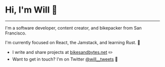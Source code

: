 # Hi, I'm Will 👋
---
I'm a software developer, content creator, and bikepacker from San Francisco. 

I'm currently focused on React, the Jamstack, and learning Rust. 🦀

- I write and share projects at [bikesandbytes.net](https://bikesandbytes.net) ✏️
- Want to get in touch? I'm on Twitter [@will__tweets](https://twitter.com/will__tweets) 🤖

<!--
**will-t-harris/will-t-harris** is a ✨ _special_ ✨ repository because its `README.md` (this file) appears on your GitHub profile.

Here are some ideas to get you started:

- 🔭 I’m currently working on ...
- 🌱 I’m currently learning ...
- 👯 I’m looking to collaborate on ...
- 🤔 I’m looking for help with ...
- 💬 Ask me about ...
- 📫 How to reach me: ...
- 😄 Pronouns: ...
- ⚡ Fun fact: ...
-->
